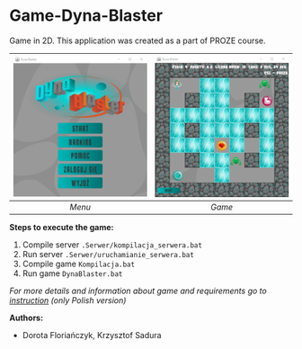 # Game-Dyna-Blaster
Game in 2D. This application was created as a part of PROZE course. 

![Menu](./Resources/Menu.png)  |  ![Game](./Resources/Screen.png)
:-------------------------:|:-------------------------:
*Menu* | *Game*

**Steps to execute the game:**
1. Compile server ```.Serwer/kompilacja_serwera.bat```
2. Run server ```.Serwer/uruchamianie_serwera.bat```
3. Compile game ```Kompilacja.bat```
4. Run game ```DynaBlaster.bat``` 

*For more details and information about game and requirements go to [instruction](./instrukcja.pdf) (only Polish version)*

**Authors:**
* Dorota Floriańczyk, Krzysztof Sadura
